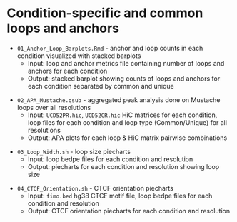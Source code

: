 # Condition-specific and common loops and anchors

<!-- Desktop/PDXHiC/Maggie/30_Anchor_Loop_Barplots.Rmd -->
- `01_Anchor_Loop_Barplots.Rmd` - anchor and loop counts in each condition visualized with stacked barplots
  - Input: loop and anchor metrics file containing number of loops and anchors for each condition
  - Output: stacked barplot showing counts of loops and anchors for each condition separated by common and unique
  
<!-- HiC_files/results/Maggie/Mustache_results/preprocessing_any/Loops/Aggregated_Peak_Analysis/run_apa_mustache.qsub -->
- `02_APA_Mustache.qsub` - aggregated peak analysis done on Mustache loops over all resolutions
  - Input: `UCD52PR.hic`, `UCD52CR.hic` HiC matrices for each condition, loop files for each condition and loop type (Common/Unique) for all resolutions
  - Output: APA plots for each loop & HiC matrix pairwise combinations
  
<!-- Desktop/PDXHiC/Maggie/13_Loop_Width.sh -->
- `03_Loop_Width.sh` - loop size piecharts
  - Input: loop bedpe files for each condition and resolution
  - Output: piecharts for each condition and resolution showing loop size

<!--Desktop/PDXHiC/Maggie/18_CTCF_orientation.sh -->
- `04_CTCF_Orientation.sh` - CTCF orientation piecharts
  - Input: `fimo.bed` hg38 CTCF motif file, loop bedpe files for each condition and resolution
  - Output: CTCF orientation piecharts for each condition and resolution
  